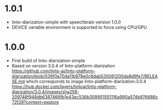 # 1.0.1
- linto-diarization-simple with speechbrain version 1.0.0
- DEVICE variable environment is supported to force using CPU/GPU

# 1.0.0
- First build of linto-diarization-simple
- Based on version 3.0.4 of linto-platform-diarization https://github.com/linto-ai/linto-platform-diarization/blob/039f0a70da11b978e0c8dab535061200da8d9fe7/RELEASE.md
  which corresponds to image linto-platform-diarization:3.0.4 https://hub.docker.com/layers/lintoai/linto-platform-diarization/3.0.4/images/sha256-209748f948db6387466fb1e43ec536b309951551116a990a574b976686c72f29?context=explore